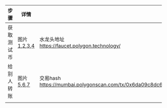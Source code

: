 | 步骤       | 详情                                                    | 备注                                                         |
| ---------- | ------------------------------------------------------- | ------------------------------------------------------------ |
| 获取测试币 | 图片[1](./1.png),[2](./2.png),[3](./3.png),[4](./4.png) | 水龙头地址<br />https://faucet.polygon.technology/           |
| 给别人转账 | 图片[5](./5.png),[6](./6.png),[7](./7.png)              | 交易hash<br />https://mumbai.polygonscan.com/tx/0x6da09c8dc6707901a5d1f2cae9b84b08efd2db53b2981c1e1a895f50d7309fd1 |
|            |                                                         |                                                              |

